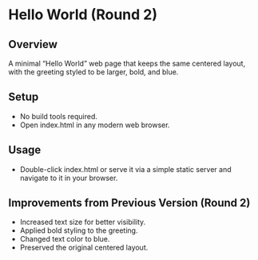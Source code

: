 # Hello World (Round 2)

## Overview
A minimal “Hello World” web page that keeps the same centered layout, with the greeting styled to be larger, bold, and blue.

## Setup
- No build tools required.
- Open index.html in any modern web browser.

## Usage
- Double-click index.html or serve it via a simple static server and navigate to it in your browser.

## Improvements from Previous Version (Round 2)
- Increased text size for better visibility.
- Applied bold styling to the greeting.
- Changed text color to blue.
- Preserved the original centered layout.